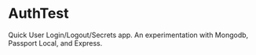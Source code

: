 # AuthTest

Quick User Login/Logout/Secrets app.
An experimentation with Mongodb, Passport Local, and Express.
